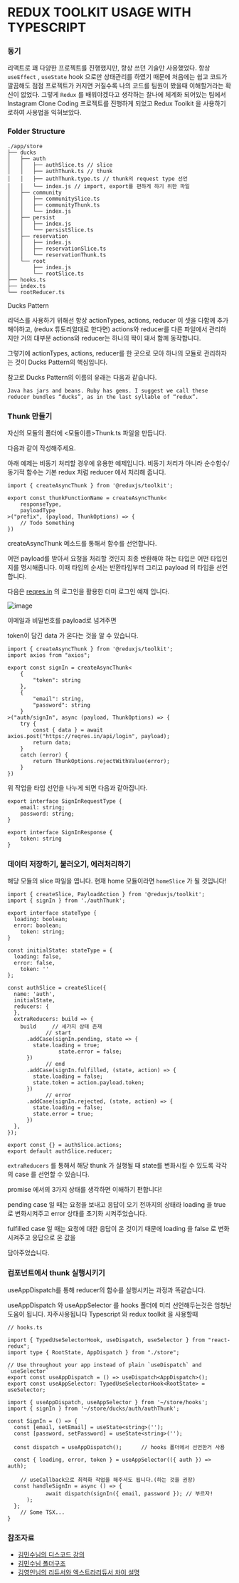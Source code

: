 # REDUX TOOLKIT USAGE WITH TYPESCRIPT


### 동기
리액트로 꽤 다양한 프로젝트를 진행했지만, 항상 쓰던 기술만 사용했었다. 항상 `useEffect` , `useState` hook 으로만 상태관리를 하였기 때문에 처음에는 쉽고 코드가 깔끔해도 점점 프로젝트가 커지면 커질수록 나의 코드를 팀원이 봤을때 이해할거라는 확신이 없었다. 그렇게 `Redux` 를 배워야겠다고 생각하는 찰나에 체계화 되어있는 팀에서 Instagram Clone Coding 프로젝트를 진행하게 되었고 Redux Toolkit 을 사용하기로하여 사용법을 익혀보았다. 

### Folder Structure

```
./app/store
├── ducks
│   ├── auth
│   │   ├── authSlice.ts // slice
│   │   ├── authThunk.ts // thunk
│   │   ├── authThunk.type.ts // thunk의 request type 선언
│   │   └── index.js // import, export를 편하게 하기 위한 파일
│   ├── community
│   │   ├── communitySlice.ts
│   │   ├── communityThunk.ts
│   │   └── index.js
│   ├── persist
│   │   ├── index.js
│   │   └── persistSlice.ts
│   ├── reservation
│   │   ├── index.js
│   │   ├── reservationSlice.ts
│   │   └── reservationThunk.ts
│   └── root
│       ├── index.js
│       └── rootSlice.ts
├── hooks.ts
├── index.ts
└── rootReducer.ts
```

Ducks Pattern

리덕스를 사용하기 위해선 항상 actionTypes, actions, reducer 이 셋을 다함께 추가해야하고, (redux 튜토리얼대로 한다면) actions와 reducer를 다른 파일에서 관리하지만 거의 대부분 actions와 reducer는 하나의 짝이 돼서 함께 동작합니다.

그렇기에 actionTypes, actions, reducer를 한 곳으로 모아 하나의 모듈로 관리하자는 것이 Ducks Pattern의 핵심입니다.

참고로 Ducks Pattern의 이름의 유래는 다음과 같습니다.

```Java has jars and beans. Ruby has gems. I suggest we call these reducer bundles “ducks”, as in the last syllable of “redux”.```


### Thunk 만들기


자신의 모듈의 폴더에 <모듈이름>Thunk.ts 파일을 만듭니다.

다음과 같이 작성해주세요.

아래 예제는 비동기 처리할 경우에 유용한 예제입니다. 비동기 처리가 아니라 순수함수/ 동기적 함수는 기본 redux 처럼 reducer 에서 처리해 줍니다.
```tsx
import { createAsyncThunk } from '@reduxjs/toolkit';

export const thunkFunctionName = createAsyncThunk<
	responseType, 
	payloadType
>("prefix", (payload, ThunkOptions) => {
	// Todo Something
})
```

createAsyncThunk 메소드를 통해서 함수를 선언합니다. 

어떤 payload를 받아서 요청을 처리할 것인지 최종 반환해야 하는 타입은 어떤 타입인지를 명시해줍니다. 
이때 타입의 순서는 반환타입부터 그리고 payload 의 타입을 선언합니다.

다음은 [reqres.in](http://reqres.in) 의 로그인을 활용한 더미 로그인 예제 입니다.

![image](https://user-images.githubusercontent.com/69495129/149430744-507fb0c6-aaa6-4cbb-8d4e-2df9e3ec5dc9.png)

이메일과 비밀번호를 payload로 넘겨주면

token이 담긴 data 가 온다는 것을 알 수 있습니다.

```tsx
import { createAsyncThunk } from '@reduxjs/toolkit';
import axios from "axios";

export const signIn = createAsyncThunk<
	{
		"token": string
	}, 
	{
		"email": string,
		"password": string
	}
>("auth/signIn", async (payload, ThunkOptions) => {
	try {
		const { data } = await axios.post("https://reqres.in/api/login", payload);
		return data;
	}
	catch (error) {
		return ThunkOptions.rejectWithValue(error);
	}	
})
```

위 작업을 타입 선언을 나누게 되면 다음과 같아집니다.

```tsx
export interface SignInRequestType {
	email: string;
	password: string;
}

export interface SignInResponse {
	token: string
}
```

### 데이터 저장하기, 불러오기, 에러처리하기

해당 모듈의 slice 파일을 엽니다. 현재 home 모듈이라면 `homeSlice` 가 될 것입니다!

```tsx
import { createSlice, PayloadAction } from '@reduxjs/toolkit';
import { signIn } from './authThunk';

export interface stateType {
  loading: boolean;
  error: boolean;
	token: string;
}

const initialState: stateType = {
  loading: false,
  error: false,
	token: ''
};

const authSlice = createSlice({
  name: 'auth',
  initialState,
  reducers: {
  },
  extraReducers: build => {
    build     // 세가지 상태 존재
			// start
      .addCase(signIn.pending, state => {
        state.loading = true;
				state.error = false;
      })
			// end
      .addCase(signIn.fulfilled, (state, action) => {
        state.loading = false;
        state.token = action.payload.token;
      })
			// error 
      .addCase(signIn.rejected, (state, action) => {
        state.loading = false;
        state.error = true;
      })
  },
});

export const {} = authSlice.actions;
export default authSlice.reducer;
```

`extraReducers` 를 통해서 해당 thunk 가 실행될 때 state를 변화시킬 수 있도록 각각의 case 를 선언할 수 있습니다. 

promise 에서의 3가지 상태를 생각하면 이해하기 편합니다!

pending case 일 때는 요청을 보내고 응답이 오기 전까지의 상태라 loading 을 true 로 변화시켜주고 error 상태를 초기화 시켜주었습니다.

fulfilled case 일 때는 요청에 대한 응답이 온 것이기 때문에 loading 을 false 로 변화시켜주고 응답으로 온 값을 

담아주었습니다.

### 컴포넌트에서 thunk 실행시키기

useAppDispatch를 통해 reducer의 함수를 실행시키는 과정과 똑같습니다.

useAppDispatch 와 useAppSelector 를 hooks 폴더에 미리 선언해두는것은 엄청난 도움이 됩니다. 자주사용됩니다 Typescript 와 redux toolkit 을 사용할때

```tsx
// hooks.ts

import { TypedUseSelectorHook, useDispatch, useSelector } from "react-redux";
import type { RootState, AppDispatch } from "./store";

// Use throughout your app instead of plain `useDispatch` and `useSelector`
export const useAppDispatch = () => useDispatch<AppDispatch>();
export const useAppSelector: TypedUseSelectorHook<RootState> = useSelector;

```

```tsx
import { useAppDispatch, useAppSelector } from '~/store/hooks';
import { signIn } from '~/store/ducks/auth/authThunk';

const SignIn = () => {
  const [email, setEmail] = useState<string>('');
  const [password, setPassword] = useState<string>('');

  const dispatch = useAppDispatch();      // hooks 폴더에서 선언한거 사용

  const { loading, error, token } = useAppSelector(({ auth }) => auth);

	// useCallback으로 최적화 작업을 해주셔도 됩니다.(하는 것을 권장)
  const handleSignIn = async () => {
			await dispatch(signIn({ email, password }); // 부르자! 
	  );
  };
	// Some TSX...
}
```

### 참조자료
- [김민수님의 디스코드 강의](https://github.com/orgs/Instagram-Clone-Coding/people/minsoo-web)
- [김민수님 폴더구조](https://minsooweb.notion.site/Redux-Toolkit-with-Typescript-51341c42ab164f44ac02509dd65b2b2c#10d2a216dc8d4aba9dadcc2748230edc)
- [김영인님의 리듀서와 엑스트라리듀서 차이 설명](https://github.com/orgs/Instagram-Clone-Coding/people/kimyoungyin)
